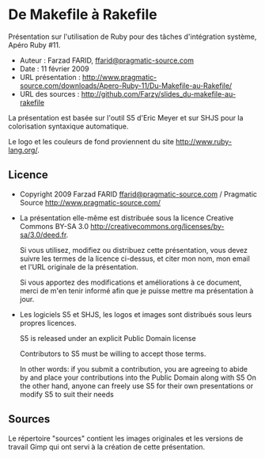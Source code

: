 De Makefile à Rakefile
======================

Présentation sur l'utilisation de Ruby pour des tâches d'intégration système,
Apéro Ruby #11.

* Auteur : Farzad FARID, <ffarid@pragmatic-source.com>
* Date : 11 février 2009
* URL présentation : <http://www.pragmatic-source.com/downloads/Apero-Ruby-11/Du-Makefile-au-Rakefile/>
* URL des sources : <http://github.com/Farzy/slides_du-makefile-au-rakefile>

La présentation est basée sur l'outil S5 d'Eric Meyer et sur SHJS pour la
colorisation syntaxique automatique.

Le logo et les couleurs de fond proviennent du site <http://www.ruby-lang.org/>.

Licence
-------

* Copyright 2009 Farzad FARID <ffarid@pragmatic-source.com> / Pragmatic Source <http://www.pragmatic-source.com/>
* La présentation elle-même est distribuée sous la licence
  Creative Commons BY-SA 3.0
  <http://creativecommons.org/licenses/by-sa/3.0/deed.fr>.

  Si vous utilisez, modifiez ou distribuez cette présentation, vous devez suivre les termes de la
  licence ci-dessus, et citer mon nom, mon email et l'URL originale de la présentation.

  Si vous apportez des modifications et améliorations à ce document, merci de m'en tenir informé afin
  que je puisse mettre ma présentation à jour.

* Les logiciels S5 et SHJS, les logos et images sont distribués
  sous leurs propres licences.

  S5 is released under an explicit Public Domain license

  Contributors to S5 must be willing to accept those terms.

  In other words: if you submit a contribution, you are agreeing to abide by and place your contributions into the Public Domain along with S5
  On the other hand, anyone can freely use S5 for their own presentations or modify S5 to suit their needs

Sources
-------

Le répertoire "sources" contient les images originales et les versions
de travail Gimp qui ont servi à la création de cette présentation.
